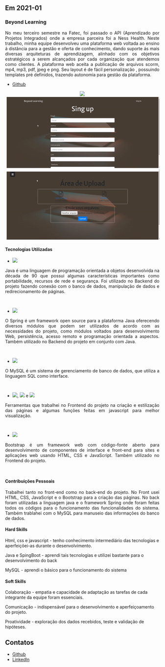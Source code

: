 ## Em 2021-01

### Beyond Learning
<p align="justify">No meu terceiro semestre na Fatec, foi passado o API (Aprendizado por Projetos Integrados) onde a empresa parceira foi a Ness Health. Neste trabalho, minha equipe desenvolveu uma plataforma web voltada ao ensino á distância para a gestão e oferta de conhecimento, dando suporte ás mais diversas arquiteturas de aprendizagem, alinhado com os objetivos estratégicos a serem alcançados por cada organização que atendemos como clientes. A plataforma web aceita a publicação de arquivos scorm, mp4, mp3, pdf, jpeg e png. Seu layout é de fácil personalização , possuindo templates pré definidos, trazendo autonomia para gestão da plataforma. </p>

- [Github](https://github.com/levizoca/Beyond-Learning) <br>

<div align="center">
  <img src="https://github.com/levizoca/Portfolio/blob/2021-01/Imagens/Index.gif" width="500" hspace="5"/>
  <img src="https://github.com/levizoca/Portfolio/blob/2021-01/Imagens/Auto Registro.gif" width="500" hspace="5"/>
  <img src="https://github.com/levizoca/Portfolio/blob/2021-01/Imagens/Upload de Arquivos.gif" width="500" hspace="5"/><br>
</div>

#### Tecnologias Utilizadas
- <img src="https://img.shields.io/badge/Java-ED8B00?style=for-the-badge&logo=java&logoColor=white"/>
<p align="justify"> Java é uma linguagem de programação orientada a objetos desenvolvida na década de 90 que possui algumas características importantes como portabilidade, recursos de rede e segurança. Foi utilizado no Backend do projeto fazendo conexão com o banco de dados, manipulação de dados e redirecionamento de páginas.</p><br>

- <img src="https://img.shields.io/badge/Spring-6DB33F?style=for-the-badge&logo=spring&logoColor=white"/>
<p align="justify">O Spring é um framework open source para a plataforma Java oferecendo diversos módulos que podem ser utilizados de acordo com as necessidades do projeto, como módulos voltados para desenvolvimento Web, persistência, acesso remoto e programação orientada a aspectos. Também utilizado no Backend do projeto em conjunto com Java.</p><br>

- <img src="https://img.shields.io/badge/MySQL-005C84?style=for-the-badge&logo=mysql&logoColor=white"/>
<p align="justify"> O MySQL é um sistema de gerenciamento de banco de dados, que utiliza a linguagem SQL como interface.</p><br>

- <img src="https://img.shields.io/badge/HTML5-E34F26?style=for-the-badge&logo=html5&logoColor=white"/>, <img src="https://img.shields.io/badge/CSS3-1572B6?style=for-the-badge&logo=css3&logoColor=white"/> e <img src="https://img.shields.io/badge/JavaScript-323330?style=for-the-badge&logo=javascript&logoColor=F7DF1E"/>
<p align="justify"> Ferramentas que trabalhei no Frontend do projeto na criação e estilização das páginas e algumas funções feitas em javascript para melhor visualização.</p><br>

- <img src="https://img.shields.io/badge/Bootstrap-563D7C?style=for-the-badge&logo=bootstrap&logoColor=white"/>
<p align="justify"> Bootstrap é um framework web com código-fonte aberto para desenvolvimento de componentes de interface e front-end para sites e aplicações web usando HTML, CSS e JavaScript. Também utilizado no Frontend do projeto.</p><br>

#### Contribuições Pessoais
<p align="justify">Trabalhei tanto no front-end como no back-end do projeto. No Front usei HTML, CSS, JavaScript e o Bootstrap para a criação das páginas. No back foram utilizadas a linguagem java e o framework Spring onde foram feitas todos os códigos para o funcionamento das funcionalidades do sistema. Também trablahei com o MySQL para manuseio das informações do banco de dados.
</p>
  
#### Hard Skills
Html, css e javascript - tenho conhecimento intermediário das tecnologias e aperfeiçõei-as durante o desenvolvimento.

Java e SpingBoot - aprendi tais tecnologias e utilizei bastante para o desenvolvimento do back

MySQL - aprendi o básico para o funcionamento do sistema

#### Soft Skills
Colaboração - empatia e capacidade de adaptação as tarefas de cada integrante da equipe foram essenciais.

Comunicação - indispensável para o desenvolvimento e aperfeiçoamento do projeto.

Proatividade - exploração dos dados recebidos, teste e validação de hipóteses.

## Contatos
* [Github](https://github.com/levizoca)
* [LinkedIn](https://www.linkedin.com/in/levi-motta-5001a2173/)
  
